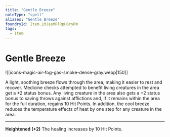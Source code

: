 ```yaml
---
title: "Gentle Breeze"
noteType: "spell"
aliases: "Gentle Breeze"
foundryId: Item.1MJasMRlRpH6ryRW
tags:
  - Item
---
```


# Gentle Breeze
![[icons-magic-air-fog-gas-smoke-dense-gray.webp|150]]

A light, soothing breeze flows through the area, making it easier to rest and recover. Medicine checks attempted to benefit living creatures in the area get a +2 status bonus. Any living creature in the area also gets a +2 status bonus to saving throws against afflictions and, if it remains within the area for the full duration, regains 10 Hit Points. In addition, the cool breeze reduces the temperature effects of heat by one step for any creature in the area.

* * *

**Heightened (+2)** The healing increases by 10 Hit Points.
